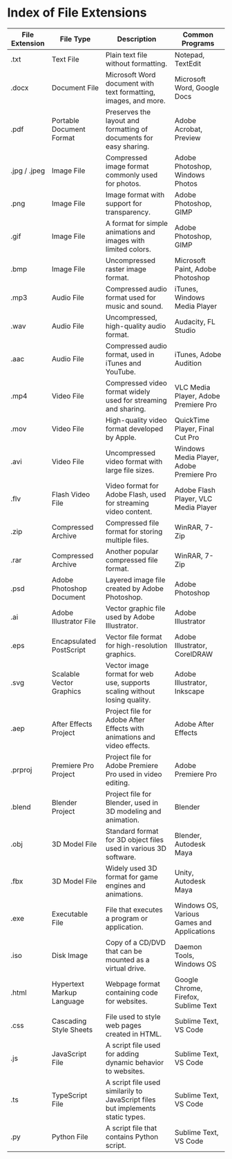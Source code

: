 # Index of File Extensions

| File Extension | File Type                 | Description                                                                    | Common Programs                            |
| -------------- | ------------------------- | ------------------------------------------------------------------------------ | ------------------------------------------ |
| .txt           | Text File                 | Plain text file without formatting.                                            | Notepad, TextEdit                          |
| .docx          | Document File             | Microsoft Word document with text formatting, images, and more.                | Microsoft Word, Google Docs                |
| .pdf           | Portable Document Format  | Preserves the layout and formatting of documents for easy sharing.             | Adobe Acrobat, Preview                     |
| .jpg / .jpeg   | Image File                | Compressed image format commonly used for photos.                              | Adobe Photoshop, Windows Photos            |
| .png           | Image File                | Image format with support for transparency.                                    | Adobe Photoshop, GIMP                      |
| .gif           | Image File                | A format for simple animations and images with limited colors.                 | Adobe Photoshop, GIMP                      |
| .bmp           | Image File                | Uncompressed raster image format.                                              | Microsoft Paint, Adobe Photoshop           |
| .mp3           | Audio File                | Compressed audio format used for music and sound.                              | iTunes, Windows Media Player               |
| .wav           | Audio File                | Uncompressed, high-quality audio format.                                       | Audacity, FL Studio                        |
| .aac           | Audio File                | Compressed audio format, used in iTunes and YouTube.                           | iTunes, Adobe Audition                     |
| .mp4           | Video File                | Compressed video format widely used for streaming and sharing.                 | VLC Media Player, Adobe Premiere Pro       |
| .mov           | Video File                | High-quality video format developed by Apple.                                  | QuickTime Player, Final Cut Pro            |
| .avi           | Video File                | Uncompressed video format with large file sizes.                               | Windows Media Player, Adobe Premiere Pro   |
| .flv           | Flash Video File          | Video format for Adobe Flash, used for streaming video content.                | Adobe Flash Player, VLC Media Player       |
| .zip           | Compressed Archive        | Compressed file format for storing multiple files.                             | WinRAR, 7-Zip                              |
| .rar           | Compressed Archive        | Another popular compressed file format.                                        | WinRAR, 7-Zip                              |
| .psd           | Adobe Photoshop Document  | Layered image file created by Adobe Photoshop.                                 | Adobe Photoshop                            |
| .ai            | Adobe Illustrator File    | Vector graphic file used by Adobe Illustrator.                                 | Adobe Illustrator                          |
| .eps           | Encapsulated PostScript   | Vector file format for high-resolution graphics.                               | Adobe Illustrator, CorelDRAW               |
| .svg           | Scalable Vector Graphics  | Vector image format for web use, supports scaling without losing quality.      | Adobe Illustrator, Inkscape                |
| .aep           | After Effects Project     | Project file for Adobe After Effects with animations and video effects.        | Adobe After Effects                        |
| .prproj        | Premiere Pro Project      | Project file for Adobe Premiere Pro used in video editing.                     | Adobe Premiere Pro                         |
| .blend         | Blender Project           | Project file for Blender, used in 3D modeling and animation.                   | Blender                                    |
| .obj           | 3D Model File             | Standard format for 3D object files used in various 3D software.               | Blender, Autodesk Maya                     |
| .fbx           | 3D Model File             | Widely used 3D format for game engines and animations.                         | Unity, Autodesk Maya                       |
| .exe           | Executable File           | File that executes a program or application.                                   | Windows OS, Various Games and Applications |
| .iso           | Disk Image                | Copy of a CD/DVD that can be mounted as a virtual drive.                       | Daemon Tools, Windows OS                   |
| .html          | Hypertext Markup Language | Webpage format containing code for websites.                                   | Google Chrome, Firefox, Sublime Text       |
| .css           | Cascading Style Sheets    | File used to style web pages created in HTML.                                  | Sublime Text, VS Code                      |
| .js            | JavaScript File           | A script file used for adding dynamic behavior to websites.                    | Sublime Text, VS Code                      |
| .ts            | TypeScript File           | A script file used similarily to JavaScript files but implements static types. | Sublime Text, VS Code                      |
| .py            | Python File               | A script file that contains Python script.                                     | Sublime Text, VS Code                      |
